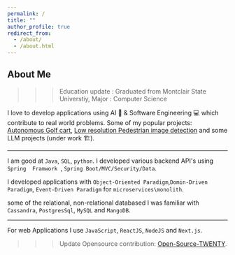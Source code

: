 ```yaml
---
permalink: /
title: ""
author_profile: true
redirect_from: 
  - /about/
  - /about.html
---
```


## About Me

>>> Education update : Graduated from Montclair State Universtiy, Major : Computer Science

I love to develop applications using AI 🤖 & Software Engineering 💻 which contribute to real world problems. 
Some of my popular projects: [Autonomous Golf cart](/portfolio/portfolio-1/), [Low resolution Pedestrian image detection](/portfolio/portfolio-2)
and some LLM projects (under work 🏗️).

---
I am good at `Java`, `SQL`, `python`. I developed various backend API's using `Spring  Framwork `, `Spring Boot/MVC/Security/Data`.

I developed applications with `Object-Oriented Paradigm`,`Domin-Driven Paradigm`, `Event-Driven Paradigm` for `microservices\monolith`.

some of the relational, non-relational databased I was familiar with  `Cassandra`, `PostgresSql`, `MySQL` and `MangoDB`.

---
For web Applications I use `JavaScript`, `ReactJS`, `NodeJS` and `Next.js`.
>>> Update Opensource contribution:  [Open-Source-TWENTY](https://github.com/twentyhq/twenty/pull/4617).

